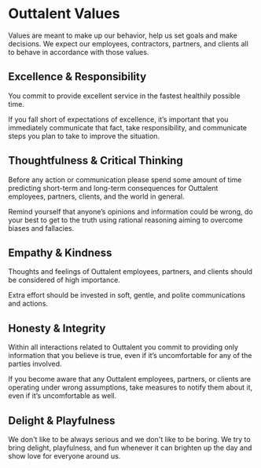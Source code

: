 # Outtalent Values

Values are meant to make up our behavior, help us set goals and make decisions.
We expect our employees, contractors, partners, and clients all to behave in accordance with those values.

## Excellence & Responsibility

You commit to provide excellent service in the fastest healthily possible time.

If you fall short of expectations of excellence, it’s important that you immediately communicate that fact, take responsibility, and communicate steps you plan to take to improve the situation.

## Thoughtfulness & Critical Thinking

Before any action or communication please spend some amount of time predicting short-term and long-term consequences for Outtalent employees, partners, clients, and the world in general.

Remind yourself that anyone’s opinions and information could be wrong, do your best to get to the truth using rational reasoning aiming to overcome biases and fallacies.

## Empathy & Kindness

Thoughts and feelings of Outtalent employees, partners, and clients should be considered of high importance. 

Extra effort should be invested in soft, gentle, and polite communications and actions.

## Honesty & Integrity
Within all interactions related to Outtalent you commit to providing only information that you believe is true, even if it’s uncomfortable for any of the parties involved.

If you become aware that any Outtalent employees, partners, or clients are operating under wrong assumptions, take measures to notify them about it, even if it’s uncomfortable as well.


## Delight & Playfulness
We don't like to be always serious and we don't like to be boring. We try to bring delight, playfulness, and fun whenever it can brighten up the day and show love for everyone around us.
